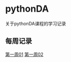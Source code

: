 # pythonDA
关于pythonDA课程的学习记录
## 每周记录
[第一周01](https://github.com/fangqiao007/pythonDA/blob/master/%E5%AD%A6%E4%B9%A0%E8%AE%B0%E5%BD%95/week01.ipynb)
[第一周02](https://github.com/fangqiao007/pythonDA/blob/master/%E5%AD%A6%E4%B9%A0%E8%AE%B0%E5%BD%95/week_01.md)
